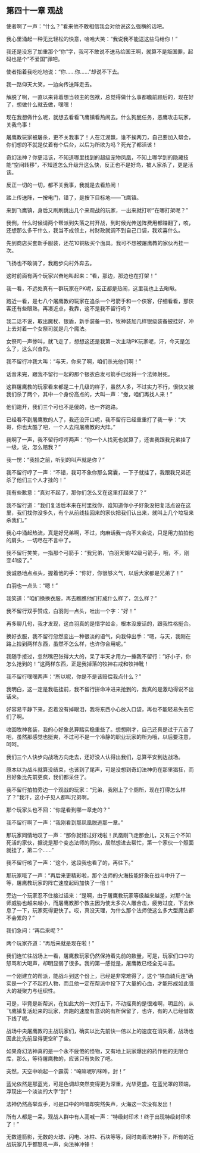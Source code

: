## 第四十一章 观战


使者啊了一声：“什么？”看来他不敢相信我会对他说这么强横的话吧。

我心里涌起一种无比轻松的快意，哈哈大笑：“我说我不能送这些马给你！”

我还是没忘了加重那个“你”字，我可不敢说不送马给国王啊，就算不是叛国罪，起码也是个“不爱国”罪吧。

使者指着我吃吃地说：“你……你……”却说不下去。

我一路仰天大笑，一边向传送阵走去。

解脱了啊，一直以来背着想当领主的包袱，总觉得做什么事都瞻前顾后的，现在好了，想做什么就去做，嘿嘿！

现在我想做什么呢，就想去看看飞鹰镇看热闹去。什么狗屁任务，恶鹰攻击玩家，关我鸟事！

屠鹰教玩家被屠杀，更不关我事了！人在江湖飘，谁不挨两刀，自己要加入帮会，你们想的不就是仗着有个后台，以后为所欲为吗？死光了都活该！

奇幻法神？你更活该，不知道哪里找到的超级宠物凤凰，不知上哪学到的隐藏技能“空间转移”，不知道怎么升级升这么快，反正也不是好鸟，被人家杀了，更是活该。

反正一切的一切，都不关我事，我就是去看热闹！

踏上传送阵，一按电门，错了，是按下目标地——飞鹰镇。

来到飞鹰镇，身后又刷刷跳出几个来观战的玩家，一出来就打听“在哪打架呢？”

我倒，什么时候请两个帮派到失落之村开战，到时候光传送阵费用都赚翻了，咳，还想那么多干什么，我当不成领主，村财政就调不到自己口袋，我欢喜什么。

先到商店买套新手服装，还花10铜板买个面具。我可不想被屠鹰教的家伙再挂一次。

飞扬也不敢骑了，我跑步向村外奔去。

这时前面有两个玩家兴奋地叫起来：“看，那边，那边也在打架！”

我一看，不远处真有一群玩家在PK呢，反正都是热闹，这里我也上去瞅瞅。

跑近一看，是七八个屠鹰教的玩家在追杀一个弓箭手和一个侠客，仔细看看，那侠客还有些眼熟，再凑近点，我靠，这不是我不留行吗？

我二话不说，取出魔杖、银盾，新手装备一扔，牧神装加几样银级装备披挂好，冲上去对着一个女祭司就是几个魔法。

女祭司一声惨叫，就飞走了，想想这还是我第一次主动PK玩家呢，汗，今天是怎么了，这么兴奋的。

我不留行冲我大叫：“与天，你来了啊，咱们杀光他们啊！”

话音未完，跟我不留行一起的那个银衣白发弓箭手已经将一个法师射死。

这群屠鹰教的玩家看来都是二十几级的样子，虽然人多，不过实力不行，很快又被我们杀了两个，其中一个身份高点的，大叫一声：“撤，咱们再找人来！”

他们跑开，我们三个可也不是傻的，也一齐跑路。

已经看不到屠鹰教的人了，我还没开口呢，我不留行已经重重打了我一拳：“大哥，你也太酷了吧，一个人去闯屠鹰教的大阵。”

我啊了一声，我不留行哼哼两声：“你一个人找死也就算了，还害我跟我兄弟挂了一级，说，怎么赔我？”

我一愣：“我挂之前，听到的叫声就是你？”

我不留行哼了一声：“不错，我可不象你那么窝囊，一下子就挂了，我跟我兄弟还杀了他们三个人才挂的！”

我有些歉意：“真对不起了，那你们怎么又在这里打起来了？”

我不留行道：“我们复活后本来在村里找你，谁知道你小子好象没把复活点设在这里，我们找你没多久，有个从前线挂回来的家伙把我们认出来，就叫上几个垃圾来杀我们。”

我心中涌起热流，真是好兄弟啊，不过，肉麻话我一向不大会说，只是用力拍拍他的肩头，一切尽在不言中了。

我不留行笑笑，一指那个弓箭手：“我兄弟，‘白羽天翎’42级弓箭手，哦，不，刚变41级了。”

我诚恳地点点头，握着他的手：“你好，你很够义气，以后大家都是兄弟了！”

白羽也一点头：“嗯！”

我笑道：“咱们换换衣服，再去瞧瞧他们打成什么样了，怎么样？”

我不留行双手赞成，白羽则一点头，吐出一个字：“好！”

再多聊几句，我才发现，这白羽真的是惜字如金，根本没废话的，跟我性格挺合。

换好衣服，我不留行忽然变出一种很淡的语气，向我伸出手：“嗯，与天，我刚在路上捡到两样东西，虽然不怎么样，也许你合用呢。”

我随手接过，忽然嘴巴张得大大的，呆了半天才用力一捶我不留行：”好小子，你怎么抢到的！“这两样东西，正是我掉落的牧神右戒和牧神靴！

我不留行嘿嘿两声：“所以呢，你是不是该赔偿我点什么？”

我明白，这一定是我临挂前，我不留行拼命冲进来抢到的，我真的是激动得说不出话来。

好容易平静下来，忍着没有掉眼泪，我将东西小心放入口袋，再也不能轻易失去它们了啊。

收回牧神套装，我的心好象总算踏实稳重些了。想想刚才，自己还真是过于亢奋了吧，虽然那感觉也挺爽，不过可不是一个冷静的职业玩家的所为哦，以后要注意，呵呵。

我们三个人快步向战场方向走去，还好没人认得出我们，总算平安到达战场。

原本以为战斗就算没结束，也该到了尾声，可是没想到奇幻法神仍在那里猖狂，而且好象比先前更疯，我们都呆住了。

我不留行拍拍旁边一个观战的玩家：“兄弟，我刚上了个厕所，现在打得怎么样了？”我汗，这小子见人都叫兄弟啊。

那个玩家头也不回：“你是看到哪一章走的？”

我不留行啊了一声：“我刚看到那凤凰脱逃那一章。”

那玩家同情地叹了一声：“那你就错过好戏啦！凤凰刚飞走那会儿，又有三个不知死活的家伙，据说是那个变态法师的同伙，居然想进去帮忙，第一个家伙一个照面就挂了，第二个……”

我不留行咳了一声：“这个，这段我也看了的，再往下。”

那玩家哦了一声：“再后来更精彩啦，那个法师的火海技能好象在战斗中升了一等，屠鹰教玩家的阵亡速度起码加快了一倍！”

旁边一个玩家忍不住接过话来：“是啊，由于屠鹰教玩家等级越来越差，对那个法师威胁也越来越小，而屠鹰教那个教主因为使太多次人雕合击，疲劳过度，下去休息了一下，玩家死得更快了。哎，真没天理，为什么那个法师使这么多大型魔法都不会累的？”

我们急问：“再后来呢？”

两个玩家齐道：“再后来就是现在啦！”

我们连忙往战场上一看，屠鹰教玩家仍然保持着先前的数量，可是，玩家们口中的怒骂和大喝声，却明显弱了很多。我的第一感觉是，屠鹰教已经全无斗志。

一个刚建立的帮派，能战斗到这个份上，已经是非常难得了，这个“铁血骑兵连”确实是一个了不起的人物，而且他一定在帮派中投下了大量的心血，才能形成如此强大的凝聚力与组织性。

可是，毕竟是新帮派，在如此大的一次打击下，不动摇真的是很难啊，明显的，从飞鹰镇复活赶来的玩家，奔跑的速度有意识的有所保留了，也许，有的人已经借故下线了呢。

战场中央屠鹰教的主战玩家们，确实以比先前快一倍以上的速度在消失着，战场也因此比先前显得更空旷了些。

如果奇幻法神真的是一个永不疲倦的怪物，又有地上玩家爆出的药作他的无限仓库，那么，等待屠鹰教的，应该只有失败了吧。

突然，天空中响起一个霹雳：“唵嘛呢叭咪吽，封！”

蓝光依然是那蓝光，可是色调却突然变得更为深重，光华更盛。在蓝光罩的顶端，浮现出一个淡淡的大字“封”！

法神仍然高举双手，可是口中的吟唱却突然失声，火海这一次没有发出！

所有人都是一呆，观战人群中有人高喊一声：“特级封印术！终于出现特级封印术了！”

无数道箭影，无数的火球、闪电、冰柱、石块等等，同时向着法神扑下，所有的近战玩家几乎都怒吼一声，向法神冲锋！





